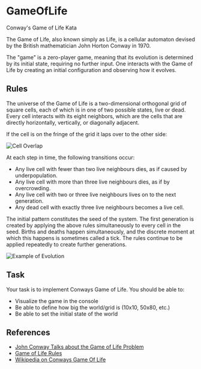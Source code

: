 # GameOfLife

 Conway's Game of Life Kata

The Game of Life, also known simply as Life, is a cellular automaton devised by the British mathematician John Horton Conway in 1970.

The "game" is a zero-player game, meaning that its evolution is determined by its initial state, requiring no further input. One interacts with the Game of Life by creating an initial configuration and observing how it evolves.

## Rules  

The universe of the Game of Life is a two-dimensional orthogonal grid of square cells, each of which is in one of two possible states, live or dead. Every cell interacts with its eight neighbors, which are the cells that are directly horizontally, vertically, or diagonally adjacent. 

If the cell is on the fringe of the grid it laps over to the other side:  

![Cell Overlap](https://github.com/MYOB-Technology/General_Developer/blob/master/katas/kata-conways-game-of-life/cell-overlap.png)  

At each step in time, the following transitions occur:

* Any live cell with fewer than two live neighbours dies, as if caused by underpopulation.  
* Any live cell with more than three live neighbours dies, as if by overcrowding.  
* Any live cell with two or three live neighbours lives on to the next generation.  
* Any dead cell with exactly three live neighbours becomes a live cell.  

The initial pattern constitutes the seed of the system. The first generation is created by applying the above rules simultaneously to every cell in the seed. Births and deaths happen simultaneously, and the discrete moment at which this happens is sometimes called a tick. The rules continue to be applied repeatedly to create further generations.  

![Example of Evolution](https://github.com/MYOB-Technology/General_Developer/blob/master/katas/kata-conways-game-of-life/Game_of_life_toad.gif)  

## Task

Your task is to implement Conways Game of Life. You should be able to:

* Visualize the game in the console
* Be able to define how big the world/grid is (10x10, 50x80, etc.)
* Be able to set the initial state of the world  

## References

* [John Conway Talks about the Game of Life Problem](https://youtu.be/FdMzngWchDk)  
* [Game of Life Rules](https://github.com/marcoemrich/game-of-life-rules/blob/master/gol_rules.pdf)  
* [Wikipedia on Conways Game Of Life](https://en.wikipedia.org/wiki/Conway%27s_Game_of_Life)  
